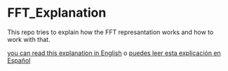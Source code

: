 # FFT_Explanation

This repo tries to explain how the FFT represantation works and how to work with
that.

[you can read this explanation in English](./FFT_english.ipynb)
o [puedes leer esta explicación en Español](./FFT_spanish.ipynb)
